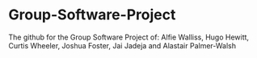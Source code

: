 # Group-Software-Project
The github for the Group Software Project of: Alfie Walliss, Hugo Hewitt, Curtis Wheeler, Joshua Foster, Jai Jadeja and Alastair Palmer-Walsh
